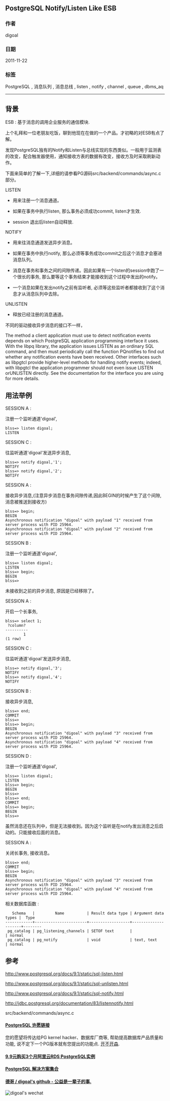 ## PostgreSQL Notify/Listen Like ESB  
                                                           
### 作者                                                           
digoal                                                           
                                                           
### 日期                                                           
2011-11-22                                                         
                                                           
### 标签                                                           
PostgreSQL , 消息队列 , 消息总线 , listen , notify , channel , queue , dbms_aq   
                                                           
----                                                           
                                                           
## 背景      
ESB : 基于消息的调用企业服务的通信模块.  
  
上个礼拜和一位老朋友吃饭，聊到他现在在做的一个产品。才初略的对ESB有点了解。  
  
发现PostgreSQL独有的Notify和Listen与总线实现的东西类似。一般用于监测表的改变，配合触发器使用，通知接收方表的数据有改变，接收方及时采取刷新动作。  
  
下面来简单的了解一下,详细的请参看PG源码src/backend/commands/async.c部分。  
  
LISTEN  
  
  - 用来注册一个消息通道。  
  
  - 如果在事务中执行listen, 那么事务必须成功commit, listen才生效.  
  
  - session 退出后listen自动释放.  
  
NOTIFY  
  
  - 用来往消息通道发送异步消息。  
  
  - 如果在事务中执行notify, 那么必须等事务成功commit之后这个消息才会塞进消息队列。  
  
  - 消息在事务和事务之间的间隙传递。因此如果有一个listen的session中跑了一个很长的事务, 那么要等这个事务结束才能接收到这个过程中发出的notify。  
  
  - 一个消息如果在发出notify之前有监听者, 必须等这些监听者都接收到了这个消息才从消息队列中去除。  
  
UNLISTEN  
  
  - 释放已经注册的消息通道。  
  
不同的驱动接收异步消息的接口不一样，  
  
The method a client application must use to detect notification events depends on which PostgreSQL application programming interface it uses. With the libpq library, the application issues LISTEN as an ordinary SQL command, and then must periodically call the function PQnotifies to find out whether any notification events have been received. Other interfaces such as libpgtcl provide higher-level methods for handling notify events; indeed, with libpgtcl the application programmer should not even issue LISTEN orUNLISTEN directly. See the documentation for the interface you are using for more details.  
  
## 用法举例  
SESSION A :   
  
注册一个监听通道'digoal',  
  
```  
blss=> listen digoal;  
LISTEN  
```  
  
SESSION C :   
  
往监听通道'digoal'发送异步消息,  
  
```  
blss=> notify digoal,'1';  
NOTIFY  
blss=> notify digoal,'2';  
NOTIFY  
```  
  
SESSION A :   
  
接收异步消息,(注意异步消息在事务间隙传递,因此BEGIN的时候产生了这个间隙,消息被推送到接收方)  
  
```  
blss=> begin;  
BEGIN  
Asynchronous notification "digoal" with payload "1" received from server process with PID 25964.  
Asynchronous notification "digoal" with payload "2" received from server process with PID 25964.  
```  
  
SESSION B :   
  
注册一个监听通道'digoal',  
  
```  
blss=> listen digoal;  
LISTEN  
blss=> begin;  
BEGIN  
blss=>   
```  
  
未接收到之前的异步消息, 原因是已经移除了。  
  
  
SESSION A :   
  
  
开启一个长事务,  
  
```  
blss=> select 1;  
 ?column?   
----------  
        1  
(1 row)  
```  
  
SESSION C :   
  
往监听通道'digoal'发送异步消息,  
  
```  
blss=> notify digoal,'3';  
NOTIFY  
blss=> notify digoal,'4';  
NOTIFY  
```  
  
SESSION B :   
  
接收异步消息,  
  
```  
blss=> end;  
COMMIT  
blss=>   
blss=> begin;  
BEGIN  
Asynchronous notification "digoal" with payload "3" received from server process with PID 25964.  
Asynchronous notification "digoal" with payload "4" received from server process with PID 25964.  
```  
  
SESSION D :   
  
注册一个监听通道'digoal',  
  
```  
blss=> listen digoal;  
LISTEN  
blss=> begin;  
BEGIN  
blss=>   
blss=> end;  
COMMIT  
blss=> begin;  
BEGIN  
blss=>  
```  
  
虽然消息还在队列中，但是无法接收到。因为这个监听是在notify发出消息之后启动的。只能接收后面的消息。  
  
SESSION A :   
  
关闭长事务, 接收消息。  
  
```  
blss=> end;  
COMMIT  
blss=> begin;  
BEGIN  
Asynchronous notification "digoal" with payload "3" received from server process with PID 25964.  
Asynchronous notification "digoal" with payload "4" received from server process with PID 25964.  
```  
  
相关数据库函数 :   
  
```     
   Schema   |         Name          | Result data type | Argument data types |  Type    
------------+-----------------------+------------------+---------------------+--------  
 pg_catalog | pg_listening_channels | SETOF text       |                     | normal  
 pg_catalog | pg_notify             | void             | text, text          | normal  
```  
  
## 参考  
http://www.postgresql.org/docs/9.1/static/sql-listen.html  
  
http://www.postgresql.org/docs/9.1/static/sql-unlisten.html  
  
http://www.postgresql.org/docs/9.1/static/sql-notify.html  
  
http://jdbc.postgresql.org/documentation/83/listennotify.html  
  
src/backend/commands/async.c  
  
  
  
  
  
  
  
  
  
  
  
  
  
  
  
  
  
  
  
  
  
  
  
  
  
  
  
  
  
  
  
  
  
  
  
  
  
  
  
  
  
  
  
  
  
  
  
  
  
  
  
  
  
  
  
  
  
  
  
  
  
  
  
#### [PostgreSQL 许愿链接](https://github.com/digoal/blog/issues/76 "269ac3d1c492e938c0191101c7238216")
您的愿望将传达给PG kernel hacker、数据库厂商等, 帮助提高数据库产品质量和功能, 说不定下一个PG版本就有您提出的功能点. [开不开森](https://github.com/digoal/blog/issues/76 "269ac3d1c492e938c0191101c7238216").  
  
  
#### [9.9元购买3个月阿里云RDS PostgreSQL实例](https://www.aliyun.com/database/postgresqlactivity "57258f76c37864c6e6d23383d05714ea")
  
  
#### [PostgreSQL 解决方案集合](https://yq.aliyun.com/topic/118 "40cff096e9ed7122c512b35d8561d9c8")
  
  
#### [德哥 / digoal's github - 公益是一辈子的事.](https://github.com/digoal/blog/blob/master/README.md "22709685feb7cab07d30f30387f0a9ae")
  
  
![digoal's wechat](../pic/digoal_weixin.jpg "f7ad92eeba24523fd47a6e1a0e691b59")
  
